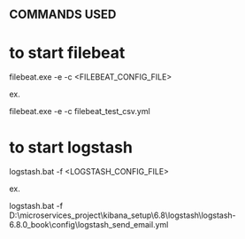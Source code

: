 ## COMMANDS USED

# to start filebeat

filebeat.exe -e -c <FILEBEAT_CONFIG_FILE>

ex.

filebeat.exe -e -c filebeat_test_csv.yml

# to start logstash

logstash.bat -f <LOGSTASH_CONFIG_FILE>

ex.

logstash.bat -f D:\microservices_project\kibana_setup\6.8\logstash\logstash-6.8.0_book\config\logstash_send_email.yml

